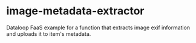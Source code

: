 # image-metadata-extractor
Dataloop FaaS example for a function that extracts image exif information and uploads it to item's metadata.
